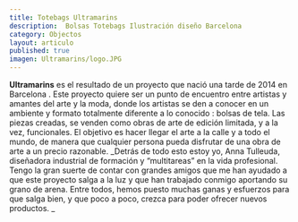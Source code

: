 ```yaml
---
title: Totebags Ultramarins
description:  Bolsas Totebags Ilustración diseño Barcelona
category: Objectos
layout: articulo
published: true
imagen: Ultramarins/logo.JPG
---
```



**Ultramarins** es el resultado de un proyecto que nació una tarde de 2014 en Barcelona . Este proyecto quiere ser un punto de encuentro entre artistas y amantes del arte y la moda, donde los artistas se den a conocer en un ambiente y formato totalmente diferente a lo conocido : bolsas de tela. Las piezas creadas, se venden como obras de arte de edición limitada, y a la vez, funcionales.
El objetivo es hacer llegar el arte a la calle y a todo el mundo, de manera que cualquier persona pueda disfrutar de una obra de arte a un precio razonable. 
_Detrás de todo esto estoy yo, Anna Tulleuda, diseñadora industrial de formación y “multitareas” en la vida profesional. Tengo la gran suerte de contar con grandes amigos que me han ayudado a que este proyecto salga a la luz y que han trabajado conmigo aportando su grano de arena. Entre todos, hemos puesto muchas ganas y esfuerzos para que salga bien, y que poco a poco, crezca para poder ofrecer nuevos productos. _
